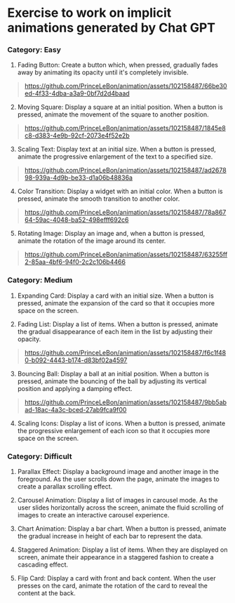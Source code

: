 # Exercise to work on implicit animations generated by Chat GPT

### Category: Easy

1. Fading Button: Create a button which, when pressed, gradually fades away by animating its opacity until it's completely invisible.
> https://github.com/PrinceLeBon/animation/assets/102158487/66be30ed-4f33-4dba-a3a9-0bf7d2d4baad

2. Moving Square: Display a square at an initial position. When a button is pressed, animate the movement of the square to another position.
> https://github.com/PrinceLeBon/animation/assets/102158487/1845e8c8-d383-4e9b-92cf-2073e4f52e2b

3. Scaling Text: Display text at an initial size. When a button is pressed, animate the progressive enlargement of the text to a specified size.
> https://github.com/PrinceLeBon/animation/assets/102158487/ad267898-939a-4d9b-be33-d1a06b48836a

4. Color Transition: Display a widget with an initial color. When a button is pressed, animate the smooth transition to another color.
> https://github.com/PrinceLeBon/animation/assets/102158487/78a86764-59ac-4048-ba52-498efff692c6

5. Rotating Image: Display an image and, when a button is pressed, animate the rotation of the image around its center.
> https://github.com/PrinceLeBon/animation/assets/102158487/63255ff2-85aa-4bf6-94f0-2c2c106b4466

### Category: Medium

1. Expanding Card: Display a card with an initial size. When a button is pressed, animate the expansion of the card so that it occupies more space on the screen.

2. Fading List: Display a list of items. When a button is pressed, animate the gradual disappearance of each item in the list by adjusting their opacity.
> https://github.com/PrinceLeBon/animation/assets/102158487/f6c1f480-b092-4443-b174-d83bf02a4597

3. Bouncing Ball: Display a ball at an initial position. When a button is pressed, animate the bouncing of the ball by adjusting its vertical position and applying a damping effect.
> https://github.com/PrinceLeBon/animation/assets/102158487/9bb5abad-18ac-4a3c-bced-27ab9fca9f00

4. Scaling Icons: Display a list of icons. When a button is pressed, animate the progressive enlargement of each icon so that it occupies more space on the screen.

### Category: Difficult

1. Parallax Effect: Display a background image and another image in the foreground. As the user scrolls down the page, animate the images to create a parallax scrolling effect.

2. Carousel Animation: Display a list of images in carousel mode. As the user slides horizontally across the screen, animate the fluid scrolling of images to create an interactive carousel experience.

3. Chart Animation: Display a bar chart. When a button is pressed, animate the gradual increase in height of each bar to represent the data.

4. Staggered Animation: Display a list of items. When they are displayed on screen, animate their appearance in a staggered fashion to create a cascading effect.

5. Flip Card: Display a card with front and back content. When the user presses on the card, animate the rotation of the card to reveal the content at the back.